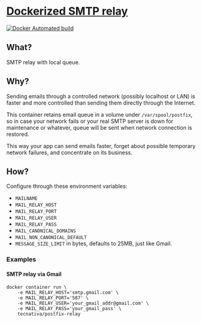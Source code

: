 # [Dockerized SMTP relay](https://hub.docker.com/r/tecnativa/postfix-relay)

[![Docker Automated build](https://img.shields.io/docker/automated/tecnativa/postfix-relay.svg)](https://hub.docker.com/r/tecnativa/postfix-relay/)

## What?

SMTP relay with local queue.

## Why?

Sending emails through a controlled network (possibly localhost or LAN) is
faster and more controlled than sending them directly through the Internet.

This container retains email queue in a volume under `/var/spool/postfix`, so
in case your network fails or your real SMTP server is down for maintenance
or whatever, queue will be sent when network connection is restored.

This way your app can send emails faster, forget about possible temporary
network failures, and concentrate on its business.

## How?

Configure through these environment variables:

- `MAILNAME`
- `MAIL_RELAY_HOST`
- `MAIL_RELAY_PORT`
- `MAIL_RELAY_USER`
- `MAIL_RELAY_PASS`
- `MAIL_CANONICAL_DOMAINS`
- `MAIL_NON_CANONICAL_DEFAULT`
- `MESSAGE_SIZE_LIMIT` in bytes, defaults to 25MB, just like Gmail.

### Examples

#### SMTP relay via Gmail

    docker container run \
        -e MAIL_RELAY_HOST='smtp.gmail.com' \
        -e MAIL_RELAY_PORT='587' \
        -e MAIL_RELAY_USER='your_gmail_addr@gmail.com' \
        -e MAIL_RELAY_PASS='your_gmail_pass' \
        tecnativa/postfix-relay
